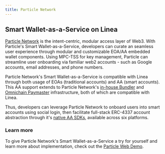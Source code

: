 ```yaml
---
title: Particle Network
---
```


## Smart Wallet-as-a-Service on Linea

[Particle Network](https://particle.network/) is the intent-centric, modular access layer of Web3. With Particle's Smart Wallet-as-a-Service, developers can curate an seamless user experience through modular and customizable EOA/AA embedded wallet components. Using MPC-TSS for key management, Particle can streamline user onboarding via familiar web2 accounts - such as Google accounts, email addresses, and phone numbers. 

Particle Network's Smart Wallet-as-a-Service is compatible with Linea through both usage of EOAs (traditional accounts) and AA (smart accounts). This AA support extends to Particle Network's [in-house Bundler](https://docs.particle.network/developers/account-abstraction/rpc/bundler-rpc) and [Omnichain Paymaster](https://docs.particle.network/developers/account-abstraction/paymaster) infrastructure, both of which are compatible with Linea.

Thus, developers can leverage Particle Network to onboard users into smart accounts using social login, then facilitate full-stack ERC-4337 account abstraction through it's [native AA SDKs](https://docs.particle.network/developers/account-abstraction/sdks), available across six platforms.

### Learn more

To give Particle Network's Smart Wallet-as-a-Service a try for yourself and learn more about implementation, check out the [Particle Web Demo](https://web-demo.particle.network/).
